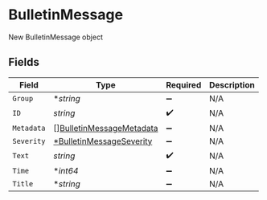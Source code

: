 # BulletinMessage

New BulletinMessage object


## Fields

| Field                                                                       | Type                                                                        | Required                                                                    | Description                                                                 |
| --------------------------------------------------------------------------- | --------------------------------------------------------------------------- | --------------------------------------------------------------------------- | --------------------------------------------------------------------------- |
| `Group`                                                                     | **string*                                                                   | :heavy_minus_sign:                                                          | N/A                                                                         |
| `ID`                                                                        | *string*                                                                    | :heavy_check_mark:                                                          | N/A                                                                         |
| `Metadata`                                                                  | [][BulletinMessageMetadata](../../models/shared/bulletinmessagemetadata.md) | :heavy_minus_sign:                                                          | N/A                                                                         |
| `Severity`                                                                  | [*BulletinMessageSeverity](../../models/shared/bulletinmessageseverity.md)  | :heavy_minus_sign:                                                          | N/A                                                                         |
| `Text`                                                                      | *string*                                                                    | :heavy_check_mark:                                                          | N/A                                                                         |
| `Time`                                                                      | **int64*                                                                    | :heavy_minus_sign:                                                          | N/A                                                                         |
| `Title`                                                                     | **string*                                                                   | :heavy_minus_sign:                                                          | N/A                                                                         |